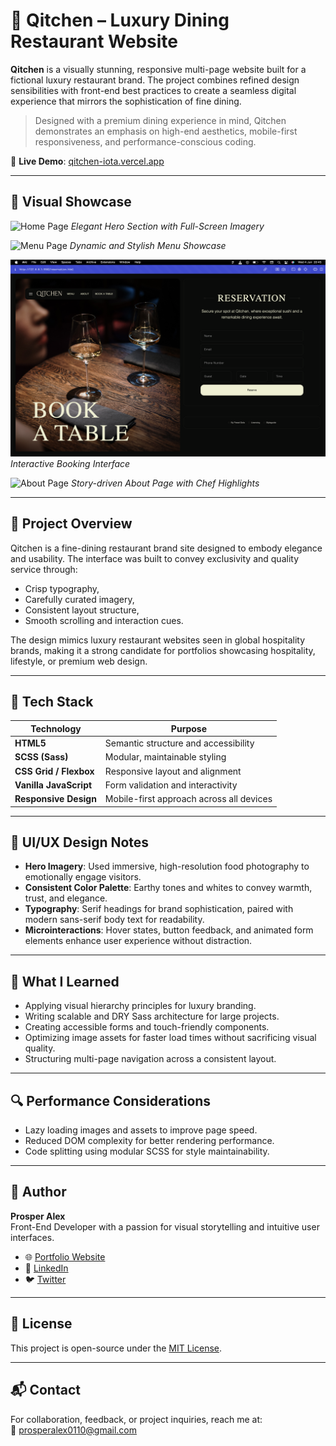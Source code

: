 # 🍷 Qitchen – Luxury Dining Restaurant Website

**Qitchen** is a visually stunning, responsive multi-page website built for a fictional luxury restaurant brand. The project combines refined design sensibilities with front-end best practices to create a seamless digital experience that mirrors the sophistication of fine dining.

> Designed with a premium dining experience in mind, Qitchen demonstrates an emphasis on high-end aesthetics, mobile-first responsiveness, and performance-conscious coding.

🔗 **Live Demo**: [qitchen-iota.vercel.app](https://qitchen-iota.vercel.app)

---

## 📸 Visual Showcase

![Home Page](./assets/screenshots/hompage.png)
_Elegant Hero Section with Full-Screen Imagery_

![Menu Page](./assets//screenshots/menu.png)
_Dynamic and Stylish Menu Showcase_

![Reservation Page](./assets//screenshots/reservation.png)
_Interactive Booking Interface_

![About Page](./assets/screenshots/about.png)
_Story-driven About Page with Chef Highlights_

---

## 🧭 Project Overview

Qitchen is a fine-dining restaurant brand site designed to embody elegance and usability. The interface was built to convey exclusivity and quality service through:

- Crisp typography,
- Carefully curated imagery,
- Consistent layout structure,
- Smooth scrolling and interaction cues.

The design mimics luxury restaurant websites seen in global hospitality brands, making it a strong candidate for portfolios showcasing hospitality, lifestyle, or premium web design.

---

## 🔧 Tech Stack

| Technology             | Purpose                                  |
| ---------------------- | ---------------------------------------- |
| **HTML5**              | Semantic structure and accessibility     |
| **SCSS (Sass)**        | Modular, maintainable styling            |
| **CSS Grid / Flexbox** | Responsive layout and alignment          |
| **Vanilla JavaScript** | Form validation and interactivity        |
| **Responsive Design**  | Mobile-first approach across all devices |

---

## 🎨 UI/UX Design Notes

- **Hero Imagery**: Used immersive, high-resolution food photography to emotionally engage visitors.
- **Consistent Color Palette**: Earthy tones and whites to convey warmth, trust, and elegance.
- **Typography**: Serif headings for brand sophistication, paired with modern sans-serif body text for readability.
- **Microinteractions**: Hover states, button feedback, and animated form elements enhance user experience without distraction.

---

## 🧠 What I Learned

- Applying visual hierarchy principles for luxury branding.
- Writing scalable and DRY Sass architecture for large projects.
- Creating accessible forms and touch-friendly components.
- Optimizing image assets for faster load times without sacrificing visual quality.
- Structuring multi-page navigation across a consistent layout.

---

## 🔍 Performance Considerations

- Lazy loading images and assets to improve page speed.
- Reduced DOM complexity for better rendering performance.
- Code splitting using modular SCSS for style maintainability.

---

## 👤 Author

**Prosper Alex**  
Front-End Developer with a passion for visual storytelling and intuitive user interfaces.

- 🌐 [Portfolio Website](https://personal-profolio-webpage-design.vercel.app)
- 💼 [LinkedIn](https://www.linkedin.com/in/prosper-alex)
- 🐦 [Twitter](https://twitter.com/prosper_alex)

---

## 📜 License

This project is open-source under the [MIT License](LICENSE).

---

## 📬 Contact

For collaboration, feedback, or project inquiries, reach me at:  
📧 [prosperalex0110@gmail.com](mailto:prosperalex0110@gmail.com)
